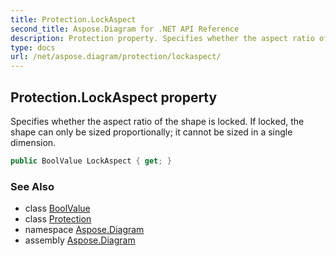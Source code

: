 ```yaml
---
title: Protection.LockAspect
second_title: Aspose.Diagram for .NET API Reference
description: Protection property. Specifies whether the aspect ratio of the shape is locked. If locked the shape can only be sized proportionally it cannot be sized in a single dimension
type: docs
url: /net/aspose.diagram/protection/lockaspect/
---
```

## Protection.LockAspect property

Specifies whether the aspect ratio of the shape is locked. If locked, the shape can only be sized proportionally; it cannot be sized in a single dimension.

```csharp
public BoolValue LockAspect { get; }
```

### See Also

* class [BoolValue](../../boolvalue/)
* class [Protection](../)
* namespace [Aspose.Diagram](../../protection/)
* assembly [Aspose.Diagram](../../../)


